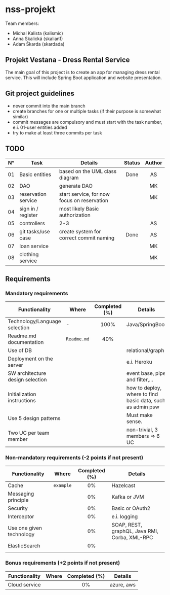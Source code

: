 # nss-projekt

Team members:
- Michal Kalista (kalismic)
- Anna Skalická (skalian1)
- Adam Škarda (skardada)

## Projekt Vestana - Dress Rental Service

The main goal of this project is to create an app for 
managing dress rental service. This will include Spring
Boot application and website presentation.

## Git project guidelines
- never commit into the main branch
- create branches for one or multiple tasks (if their purpose is somewhat similar)
- commit messages are compulsory and must start with the task number, 
  e.i. 01-user entities added
- try to make at least three commits per task

## TODO
| N°  | Task                | Details                                     | Status | Author |
|:---:|---------------------|---------------------------------------------|:------:|:------:|
| 01  | Basic entities      | based on the UML class diagram              |  Done  |   AS   |
| 02  | DAO                 | generate DAO                                |        |   MK   |
| 03  | reservation service | start service, for now focus on reservation |        |   MK   |
| 04  | sign in / register  | most likely Basic authorization             |        |        |
| 05  | controllers         | 2-3                                         |        |   AS   |
| 06  | git tasks/use case  | create system for correct commit naming     |  Done  |   AS   |
| 07  | loan service        |                                             |        |   MK   |
| 08  | clothing service    |                                             |        |   MK   |


## Requirements
<!-- must be displayed per instructions -->

### Mandatory requirements
| Functionality                    | Where       | Completed (%) | Details                                                    |
|----------------------------------|-------------|:-------------:|------------------------------------------------------------|
| Technology/Language selection    | -           |     100%      | Java/SpringBoot                                            |
| Readme.md documentation          | `Readme.md` |      40%      |                                                            |
| Use of DB                        |             |               | relational/graph                                           |
| Deployment on the server         |             |               | e.i. Heroku                                                |
| SW architecture design selection |             |               | event base, pipe and filter,...                            |
| Initialization instructions      |             |               | how to deploy, where to find basic data, such as admin psw |
| Use 5 design patterns            |             |               | Must make sense.                                           |
| Two UC per team member           |             |               | non-trivial, 3 members => 6 UC                             |



### Non-mandatory requirements (-2 points if not present)
| Functionality            | Where     | Completed (%) | Details                                        |
|--------------------------|-----------|:-------------:|------------------------------------------------|
| Cache                    | `example` |      0%       | Hazelcast                                      |
| Messaging principle      |           |      0%       | Kafka or JVM                                   |
| Security                 |           |      0%       | Basic or OAuth2                                |
| Interceptor              |           |      0%       | e.i. logging                                   |
| Use one given technology |           |      0%       | SOAP, REST, graphQL, Java RMI, Corba, XML-RPC  |
| ElasticSearch            |           |      0%       |                                                |
|                          |           |               |                                                |

### Bonus requirements (+2 points if not present)
| Functionality | Where | Completed (%) | Details    |
|---------------|-------|:-------------:|------------|
| Cloud service |       |      0%       | azure, aws |

